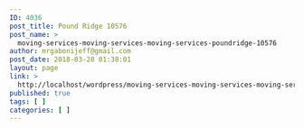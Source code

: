 ```yaml
---
ID: 4036
post_title: Pound Ridge 10576
post_name: >
  moving-services-moving-services-moving-services-poundridge-10576
author: mrgabonijeff@gmail.com
post_date: 2018-03-28 01:38:01
layout: page
link: >
  http://localhost/wordpress/moving-services-moving-services-moving-services-poundridge-10576/
published: true
tags: [ ]
categories: [ ]
---
```

